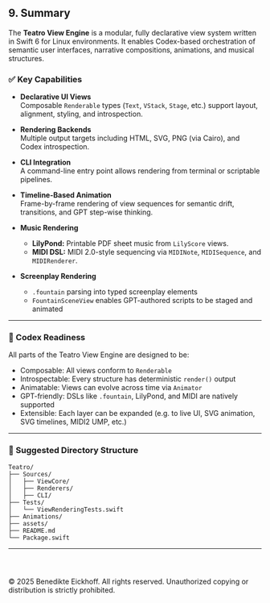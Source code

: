 ## 9. Summary

The **Teatro View Engine** is a modular, fully declarative view system written in Swift 6 for Linux environments. It enables Codex-based orchestration of semantic user interfaces, narrative compositions, animations, and musical structures.

### ✅ Key Capabilities

- **Declarative UI Views**  
  Composable `Renderable` types (`Text`, `VStack`, `Stage`, etc.) support layout, alignment, styling, and introspection.

- **Rendering Backends**  
  Multiple output targets including HTML, SVG, PNG (via Cairo), and Codex introspection.

- **CLI Integration**  
  A command-line entry point allows rendering from terminal or scriptable pipelines.

- **Timeline-Based Animation**  
  Frame-by-frame rendering of view sequences for semantic drift, transitions, and GPT step-wise thinking.

- **Music Rendering**  
  - **LilyPond:** Printable PDF sheet music from `LilyScore` views.
  - **MIDI DSL:** MIDI 2.0-style sequencing via `MIDINote`, `MIDISequence`, and `MIDIRenderer`.

- **Screenplay Rendering**  
  - `.fountain` parsing into typed screenplay elements
  - `FountainSceneView` enables GPT-authored scripts to be staged and animated

---

### 🧠 Codex Readiness

All parts of the Teatro View Engine are designed to be:

- Composable: All views conform to `Renderable`  
- Introspectable: Every structure has deterministic `render()` output  
- Animatable: Views can evolve across time via `Animator`  
- GPT-friendly: DSLs like `.fountain`, LilyPond, and MIDI are natively supported  
- Extensible: Each layer can be expanded (e.g. to live UI, SVG animation, SVG timelines, MIDI2 UMP, etc.)

---

### 📁 Suggested Directory Structure

```
Teatro/
├── Sources/
│   ├── ViewCore/
│   ├── Renderers/
│   ├── CLI/
├── Tests/
│   └── ViewRenderingTests.swift
├── Animations/
├── assets/
├── README.md
└── Package.swift
```

---


```



```
© 2025 Benedikte Eickhoff. All rights reserved.
Unauthorized copying or distribution is strictly prohibited.
```
